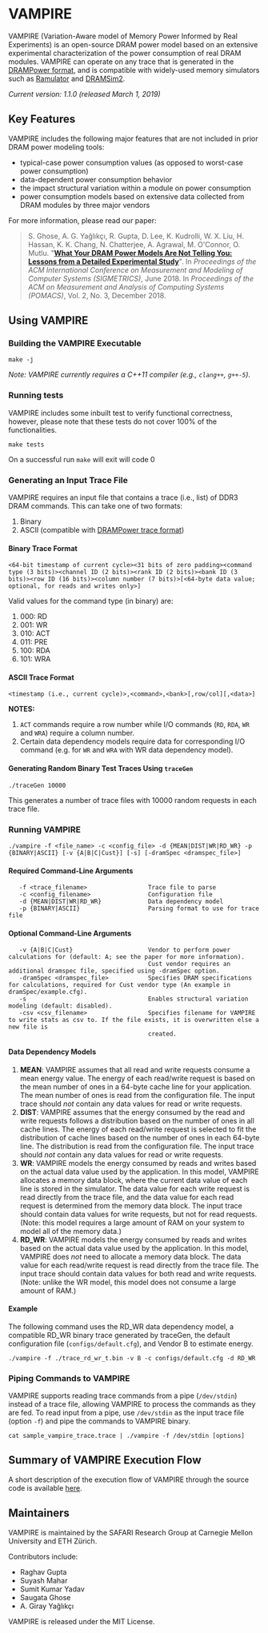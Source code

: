 # VAMPIRE

VAMPIRE (Variation-Aware model of Memory Power Informed by Real Experiments) is an open-source DRAM power model 
based on an extensive experimental characterization of the power consumption of real DRAM modules.
VAMPIRE can operate on any trace that is generated in the [DRAMPower format](http://www.drampower.info),
and is compatible with widely-used memory simulators such as
[Ramulator](https://github.com/CMU-SAFARI/ramulator/) and
[DRAMSim2](https://github.com/umd-memsys/DRAMSim2/).

*Current version: 1.1.0 (released March 1, 2019)*


## Key Features

VAMPIRE includes the following major features that are not included in prior DRAM power modeling tools:

- typical-case power consumption values (as opposed to worst-case power consumption)
- data-dependent power consumption behavior
- the impact structural variation within a module on power consumption
- power consumption models based on extensive data collected from DRAM modules by three major vendors


For more information, please read our paper:
>S. Ghose, A. G. Yağlıkçı, R. Gupta, D. Lee, K. Kudrolli, W. X. Liu, H. Hassan, K. K. Chang, N. Chatterjee, A. Agrawal, M. O'Connor, O. Mutlu.
>"[**What Your DRAM Power Models Are Not Telling You: Lessons from a Detailed Experimental Study**](http://users.ece.cmu.edu/~saugatag/papers/18sigmetrics_vampire.pdf)".
>In _Proceedings of the ACM International Conference on Measurement and Modeling of Computer Systems (SIGMETRICS)_, June 2018.
>In _Proceedings of the ACM on Measurement and Analysis of Computing Systems (POMACS)_, Vol. 2, No. 3, December 2018.


## Using VAMPIRE

### Building the VAMPIRE Executable
```shell
make -j
```

*Note: VAMPIRE currently requires a C++11 compiler (e.g., `clang++`, `g++-5`).*

### Running tests
VAMPIRE includes some inbuilt test to verify functional correctness, however, please note that these tests do not cover 100% of the functionalities.  
```shell
make tests
```

On a successful run `make` will exit will code 0
### Generating an Input Trace File

VAMPIRE requires an input file that contains a trace (i.e., list) of DDR3 DRAM commands.  This can take one of two formats:

1. Binary
2. ASCII (compatible with [DRAMPower trace format](http://www.drampower.info))

#### Binary Trace Format

```
<64-bit timestamp of current cycle><31 bits of zero padding><command type (3 bits)><channel ID (2 bits)><rank ID (2 bits)><bank ID (3 bits)><row ID (16 bits)><column number (7 bits)>[<64-byte data value; optional, for reads and writes only>]
```

Valid values for the command type (in binary) are:
1. 000: RD
2. 001: WR
3. 010: ACT
4. 011: PRE
5. 100: RDA
6. 101: WRA

#### ASCII Trace Format

```
<timestamp (i.e., current cycle)>,<command>,<bank>[,row/col][,<data>]
```

**NOTES:**  
1. `ACT` commands require a row number while I/O commands (`RD`, `RDA`, `WR` and `WRA`) require a column number.
1. Certain data dependency models require data for corresponding I/O command (e.g. for `WR` and `WRA` with WR data dependency model).

#### Generating Random Binary Test Traces Using `traceGen`
```shell
./traceGen 10000
```

This generates a number of trace files with 10000 random requests in each trace file.  
  
### Running VAMPIRE

```shell
./vampire -f <file_name> -c <config_file> -d {MEAN|DIST|WR|RD_WR} -p {BINARY|ASCII} [-v {A|B|C|Cust}] [-s] [-dramSpec <dramspec_file>]
```

#### Required Command-Line Arguments

```
   -f <trace_filename>                 Trace file to parse
   -c <config_filename>                Configuration file
   -d {MEAN|DIST|WR|RD_WR}             Data dependency model
   -p {BINARY|ASCII}                   Parsing format to use for trace file
```

#### Optional Command-Line Arguments

```
   -v {A|B|C|Cust}                     Vendor to perform power calculations for (default: A; see the paper for more information). 
                                       Cust vendor requires an additional dramspec file, specified using -dramSpec option.
   -dramSpec <dramspec_file>           Specifies DRAM specifications for calculations, required for Cust vendor type (An example in dramSpec/example.cfg).
   -s                                  Enables structural variation modeling (default: disabled).
   -csv <csv_filename>                 Specifies filename for VAMPIRE to write stats as csv to. If the file exists, it is overwritten else a new file is 
                                       created.               
```
#### Data Dependency Models
1. __MEAN__:
   VAMPIRE assumes that all read and write requests consume a mean energy value.
   The energy of each read/write request is based on the mean number of ones in a 64-byte cache line for your application.
   The mean number of ones is read from the configuration file.
   The input trace should *not* contain any data values for read or write requests.
2. __DIST__:
   VAMPIRE assumes that the energy consumed by the read and write requests follows a distribution based on the number of ones in all cache lines.
   The energy of each read/write request is selected to fit the distribution of cache lines based on the number of ones in each 64-byte line.
   The distribution is read from the configuration file.
   The input trace should *not* contain any data values for read or write requests.   
3. __WR__:
   VAMPIRE models the energy consumed by reads and writes based on the actual data value used by the application.
   In this model, VAMPIRE allocates a memory data block, where the current data value of each line is stored in the simulator.
   The data value for each write request is read directly from the trace file, and the data value for each read request is determined from the memory data block.
   The input trace should contain data values for write requests, but not for read requests.
   (Note: this model requires a large amount of RAM on your system to model all of the memory data.)
4. __RD_WR__:
   VAMPIRE models the energy consumed by reads and writes based on the actual data value used by the application.
   In this model, VAMPIRE does *not* need to allocate a memory data block.
   The data value for each read/write request is read directly from the trace file.
   The input trace should contain data values for both read and write requests.
   (Note: unlike the WR model, this model does not consume a large amount of RAM.)

#### Example
The following command uses the RD_WR data dependency model, a compatible RD_WR binary trace generated by traceGen, the default configuration file (`configs/default.cfg`), and Vendor B to estimate energy.

```shell
./vampire -f ./trace_rd_wr_t.bin -v B -c configs/default.cfg -d RD_WR
```

### Piping Commands to VAMPIRE
VAMPIRE supports reading trace commands from a pipe (`/dev/stdin`) instead of a trace file, allowing VAMPIRE to process the commands as they are fed. To read input from a pipe, use `/dev/stdin` as the input trace file (option `-f`) and pipe the commands to VAMPIRE binary.

```shell
cat sample_vampire_trace.trace | ./vampire -f /dev/stdin [options]
```

## Summary of VAMPIRE Execution Flow
A short description of the execution flow of VAMPIRE through the source code is available [here](src/README.md).


## Maintainers

VAMPIRE is maintained by the SAFARI Research Group at Carnegie Mellon University and ETH Zürich.

Contributors include:

- Raghav Gupta
- Suyash Mahar
- Sumit Kumar Yadav
- Saugata Ghose
- A. Giray Yağlıkçı

VAMPIRE is released under the MIT License.
